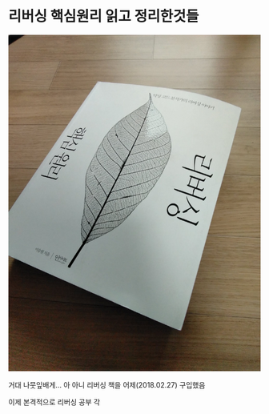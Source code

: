 # 리버싱 핵심원리 읽고 정리한것들
![](images/0.jpg)<br>

거대 나뭇잎배게... 아 아니 리버싱 책을 어제(2018.02.27) 구입했음

이제 본격적으로 리버싱 공부 각
